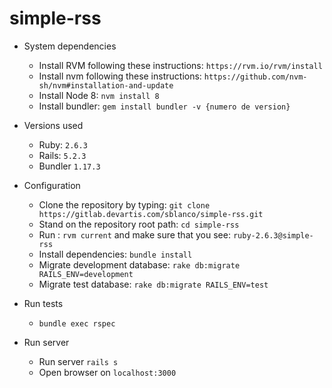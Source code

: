 # simple-rss

* System dependencies 
  * Install RVM following these instructions: `https://rvm.io/rvm/install`
  * Install nvm following these instructions: `https://github.com/nvm-sh/nvm#installation-and-update`
  * Install Node 8: `nvm install 8` 
  * Install bundler: `gem install bundler -v {numero de version}`
  
* Versions used
   * Ruby: `2.6.3`
   * Rails: `5.2.3`
   * Bundler `1.17.3`
  
* Configuration
  * Clone the repository by typing: `git clone https://gitlab.devartis.com/sblanco/simple-rss.git`
  * Stand on the repository root path: `cd simple-rss`
  * Run : `rvm current` and make sure that you see: `ruby-2.6.3@simple-rss`
  * Install dependencies: `bundle install`
  * Migrate development database: `rake db:migrate RAILS_ENV=development`
  * Migrate test database: `rake db:migrate RAILS_ENV=test` 

* Run tests
  * `bundle exec rspec`
  
* Run server
  * Run server `rails s`
  * Open browser on  `localhost:3000`
 